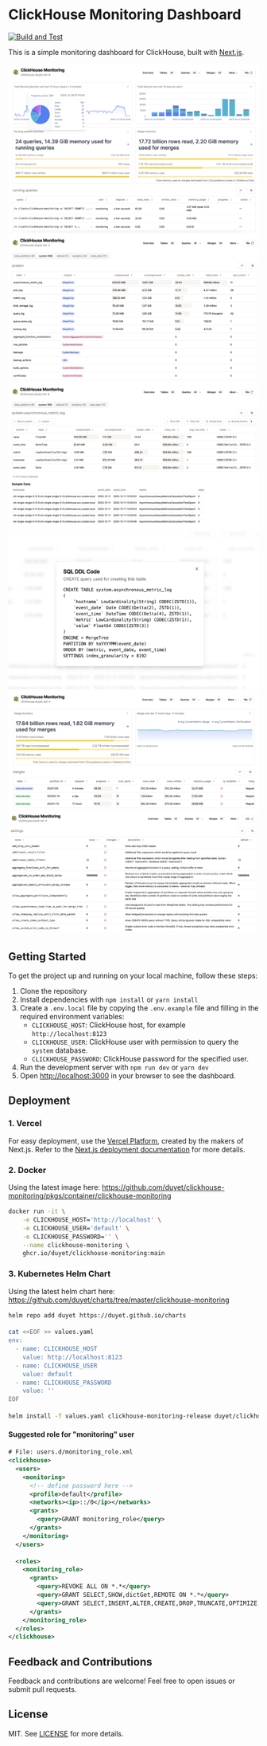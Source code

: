 # ClickHouse Monitoring Dashboard

[![Build and Test](https://github.com/duyet/clickhouse-monitoring/actions/workflows/ci.yml/badge.svg)](https://github.com/duyet/clickhouse-monitoring/actions/workflows/ci.yml)

This is a simple monitoring dashboard for ClickHouse, built with [Next.js](https://nextjs.org/).

![](.github/screenshots/screenshot_1.png)
![](.github/screenshots/screenshot_2.png)
![](.github/screenshots/screenshot_3.png)
![](.github/screenshots/screenshot_4.png)
![](.github/screenshots/screenshot_5.png)
![](.github/screenshots/screenshot_6.png)

## Getting Started

To get the project up and running on your local machine, follow these steps:

1. Clone the repository
2. Install dependencies with `npm install` or `yarn install`
3. Create a `.env.local` file by copying the `.env.example` file and filling in the required environment variables:
    - `CLICKHOUSE_HOST`: ClickHouse host, for example `http://localhost:8123`
    - `CLICKHOUSE_USER`: ClickHouse user with permission to query the `system` database.
    - `CLICKHOUSE_PASSWORD`: ClickHouse password for the specified user.
4. Run the development server with `npm run dev` or `yarn dev`
5. Open [http://localhost:3000](http://localhost:3000) in your browser to see the dashboard.

## Deployment

### 1. Vercel

For easy deployment, use the [Vercel Platform](https://vercel.com/new?utm_medium=default-template&filter=next.js&utm_source=create-next-app&utm_campaign=create-next-app-readme), created by the makers of Next.js. Refer to the [Next.js deployment documentation](https://nextjs.org/docs/deployment) for more details.

### 2. Docker

Using the latest image here: https://github.com/duyet/clickhouse-monitoring/pkgs/container/clickhouse-monitoring

```bash
docker run -it \
    -e CLICKHOUSE_HOST='http://localhost' \
    -e CLICKHOUSE_USER='default' \
    -e CLICKHOUSE_PASSWORD='' \
    --name clickhouse-monitoring \
    ghcr.io/duyet/clickhouse-monitoring:main
```

### 3. Kubernetes Helm Chart

Using the latest helm chart here: https://github.com/duyet/charts/tree/master/clickhouse-monitoring

```bash
helm repo add duyet https://duyet.github.io/charts

cat <<EOF >> values.yaml
env:
  - name: CLICKHOUSE_HOST
    value: http://localhost:8123
  - name: CLICKHOUSE_USER
    value: default
  - name: CLICKHOUSE_PASSWORD
    value: ''
EOF

helm install -f values.yaml clickhouse-monitoring-release duyet/clickhouse-monitoring
```

#### Suggested role for "monitoring" user

```xml
# File: users.d/monitoring_role.xml
<clickhouse>
  <users>
    <monitoring>
      <!-- define password here -->
      <profile>default</profile>
      <networks><ip>::/0</ip></networks>
      <grants>
        <query>GRANT monitoring_role</query>
      </grants>
    </monitoring>
  </users>

  <roles>
    <monitoring_role>
      <grants>
        <query>REVOKE ALL ON *.*</query>
        <query>GRANT SELECT,SHOW,dictGet,REMOTE ON *.*</query>
        <query>GRANT SELECT,INSERT,ALTER,CREATE,DROP,TRUNCATE,OPTIMIZE,SHOW,dictGet ON system.*</query>
      </grants>
    </monitoring_role>
  </roles>
</clickhouse>
```

## Feedback and Contributions

Feedback and contributions are welcome! Feel free to open issues or submit pull requests.

## License

MIT. See [LICENSE](LICENSE) for more details.
